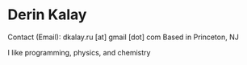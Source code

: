 # Derin Kalay
Contact (Email): dkalay.ru [at] gmail [dot] com
Based in Princeton, NJ

I like programming, physics, and chemistry
